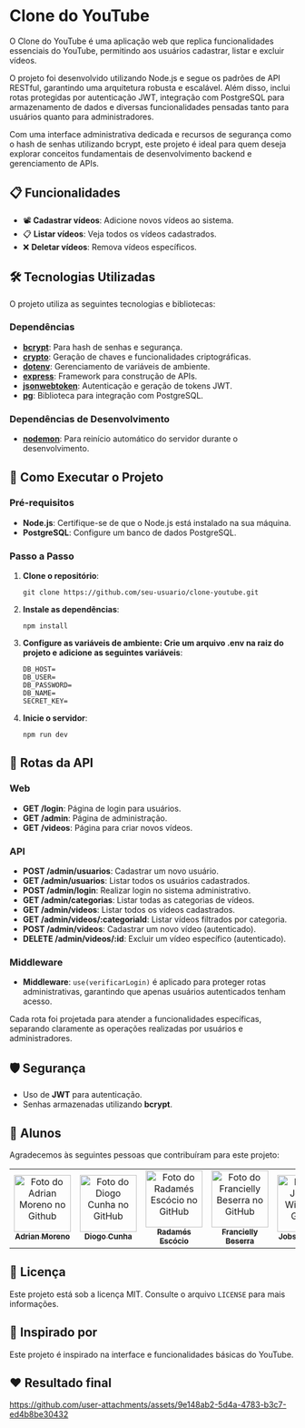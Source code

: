 # Clone do YouTube

O Clone do YouTube é uma aplicação web que replica funcionalidades essenciais do YouTube, permitindo aos usuários cadastrar, listar e excluir vídeos.

O projeto foi desenvolvido utilizando Node.js e segue os padrões de API RESTful, garantindo uma arquitetura robusta e escalável. Além disso, inclui rotas protegidas por autenticação JWT, integração com PostgreSQL para armazenamento de dados e diversas funcionalidades pensadas tanto para usuários quanto para administradores.

Com uma interface administrativa dedicada e recursos de segurança como o hash de senhas utilizando bcrypt, este projeto é ideal para quem deseja explorar conceitos fundamentais de desenvolvimento backend e gerenciamento de APIs.

## 📋 Funcionalidades

- 📽 **Cadastrar vídeos**: Adicione novos vídeos ao sistema.
- 📋 **Listar vídeos**: Veja todos os vídeos cadastrados.
- ❌ **Deletar vídeos**: Remova vídeos específicos.

## 🛠️ Tecnologias Utilizadas

O projeto utiliza as seguintes tecnologias e bibliotecas:

### Dependências
- **[bcrypt](https://www.npmjs.com/package/bcrypt)**: Para hash de senhas e segurança.
- **[crypto](https://nodejs.org/api/crypto.html)**: Geração de chaves e funcionalidades criptográficas.
- **[dotenv](https://www.npmjs.com/package/dotenv)**: Gerenciamento de variáveis de ambiente.
- **[express](https://expressjs.com/)**: Framework para construção de APIs.
- **[jsonwebtoken](https://www.npmjs.com/package/jsonwebtoken)**: Autenticação e geração de tokens JWT.
- **[pg](https://node-postgres.com/)**: Biblioteca para integração com PostgreSQL.

### Dependências de Desenvolvimento
- **[nodemon](https://www.npmjs.com/package/nodemon)**: Para reinício automático do servidor durante o desenvolvimento.


## 🚀 Como Executar o Projeto

### Pré-requisitos
- **Node.js**: Certifique-se de que o Node.js está instalado na sua máquina.
- **PostgreSQL**: Configure um banco de dados PostgreSQL.

### Passo a Passo
1. **Clone o repositório**:
   ```   
   git clone https://github.com/seu-usuario/clone-youtube.git
2. **Instale as dependências**:
   ```  
   npm install
3. **Configure as variáveis de ambiente: Crie um arquivo .env na raiz do projeto e adicione as seguintes variáveis**:

   ```  
   DB_HOST=
   DB_USER=
   DB_PASSWORD=
   DB_NAME=
   SECRET_KEY=
4. **Inicie o servidor**:
   ```  
   npm run dev
## 🧪 Rotas da API

### Web
- **GET /login**: Página de login para usuários.
- **GET /admin**: Página de administração.
- **GET /videos**: Página para criar novos vídeos.

### API
- **POST /admin/usuarios**: Cadastrar um novo usuário.
- **GET /admin/usuarios**: Listar todos os usuários cadastrados.
- **POST /admin/login**: Realizar login no sistema administrativo.
- **GET /admin/categorias**: Listar todas as categorias de vídeos.
- **GET /admin/videos**: Listar todos os vídeos cadastrados.
- **GET /admin/videos/:categoriaId**: Listar vídeos filtrados por categoria.
- **POST /admin/videos**: Cadastrar um novo vídeo (autenticado).
- **DELETE /admin/videos/:id**: Excluir um vídeo específico (autenticado).

### Middleware
- **Middleware**: `use(verificarLogin)` é aplicado para proteger rotas administrativas, garantindo que apenas usuários autenticados tenham acesso.


Cada rota foi projetada para atender a funcionalidades específicas, separando claramente as operações realizadas por usuários e administradores.


## 🛡️ Segurança

- Uso de **JWT** para autenticação.
- Senhas armazenadas utilizando **bcrypt**.


## 🤝 Alunos
Agradecemos às seguintes pessoas que contribuíram para este projeto:

<table>
  <tr>
    <td align="center">
      <a href="https://github.com/Henriquizinho">
        <img src="https://avatars.githubusercontent.com/u/179753857?v=4" width="100px;" alt="Foto do Adrian Moreno no Github"/><br>
        <sub>
          <b>Adrian Moreno</b>
        </sub>
      </a>
    </td>
    <td align="center">
      <a href="https://github.com/diogocds">
        <img src="https://avatars.githubusercontent.com/u/163685852?v=4" width="100px;" alt="Foto do Diogo Cunha no GitHub"/><br>
        <sub>
          <b>Diogo Cunha</b>
        </sub>
      </a>
    </td>
    <td align="center">
      <a href="https://github.com/rada333">
        <img src="https://avatars.githubusercontent.com/u/10971606?v=4" width="100px;" alt="Foto do Radamés Escócio no GitHub"/><br>
        <sub>
          <b>Radamés Escócio</b>
        </sub>
      </a>
    </td>
    <td align="center">
      <a href="https://github.com/FranciellyBeserra">
        <img src="https://avatars.githubusercontent.com/u/179868457?v=4" width="100px;" alt="Foto do Francielly Beserra no GitHub"/><br>
        <sub>
          <b>Francielly Beserra</b>
        </sub>
      </a>
    </td>   
    <td align="center">
      <a href="https://github.com/Oitudobem1084">
        <img src="https://avatars.githubusercontent.com/u/179861178?v=4" width="100px;" alt="Foto do Jobson Willian no GitHub"/><br>
        <sub>
          <b>Jobson Willian</b>
        </sub>
      </a>
    </td>  
  </tr>
</table>


## 📝 Licença

Este projeto está sob a licença MIT. Consulte o arquivo `LICENSE` para mais informações.


## 🌟 Inspirado por

Este projeto é inspirado na interface e funcionalidades básicas do YouTube.

## ❤️ Resultado final
https://github.com/user-attachments/assets/9e148ab2-5d4a-4783-b3c7-ed4b8be30432



